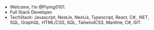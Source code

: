 - Welcome, I’m @Flying0101.
- Full Stack Developer.
- TechStack: Javascript, NestJs, NextJs, Typescript, React, C#, .NET, SQL, GraphQL, HTML/CSS, SQL, TailwindCSS, Mantine, C#, GIT.
